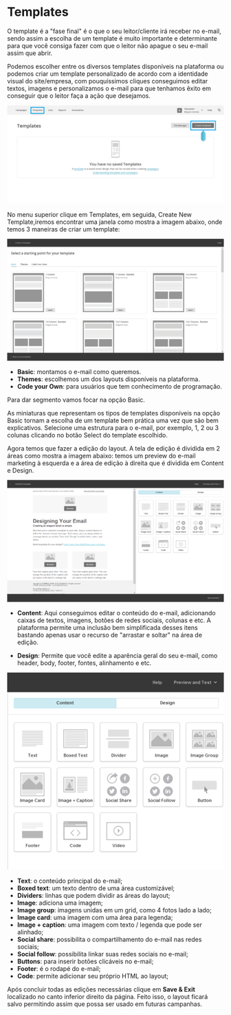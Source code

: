 # Templates

O template é a "fase final" é o que o seu leitor/cliente irá receber no e-mail,  sendo assim a escolha de um template é muito importante e determinante para que você consiga fazer com que o leitor não apague o seu e-mail assim que abrir.

Podemos escolher entre os diversos templates disponíveis na plataforma ou podemos criar um template personalizado de acordo com a identidade visual do site/empresa, com pouquíssimos cliques conseguimos editar textos, imagens e personalizamos o e-mail para que tenhamos êxito em conseguir que o leitor faça a ação que desejamos.

![](mailchimp-templates.png)

No menu superior clique em Templates, em seguida, Create New Template,iremos encontrar uma janela como mostra a imagem abaixo, onde temos 3 maneiras de criar um template:

![](mailchimp-templates_1.png)

* **Basic**: montamos o e-mail como queremos.
* **Themes**: escolhemos um dos layouts disponíveis na plataforma.
* **Code your Own**: para usuários que tem conhecimento de programação.

Para dar segmento vamos focar na opção Basic.

As miniaturas que representam os tipos de templates disponíveis na opção Basic tornam a escolha de um template bem prática uma vez que são bem explicativos. Selecione uma estrutura para o e-mail, por exemplo, 1, 2 ou 3 colunas clicando no botão Select do template escolhido.

Agora temos que fazer a edição do layout. A tela de edição é dividida em 2 áreas como mostra a imagem abaixo: temos um preview do e-mail marketing à esquerda e a área de edição à direita que é dividida em Content e Design.

![](mailchimp-templates_2.png)

* **Content**: Aqui conseguimos editar o conteúdo do e-mail, adicionando caixas de textos, imagens, botões de redes sociais, colunas e etc. A plataforma permite uma inclusão bem simplificada desses itens bastando apenas usar o recurso de "arrastar e soltar" na área de edição.

* **Design**: Permite que você edite a aparência geral do seu e-mail, como header, body, footer, fontes, alinhamento e etc.

![](mailchimp-templates_3.png)

* **Text**: o conteúdo principal do e-mail;
* **Boxed text**: um texto dentro de uma área customizável;
* **Dividers**: linhas que podem dividir as áreas do layout;
* **Image**: adiciona uma imagem;
* **Image group**: imagens unidas em um grid, como 4 fotos lado a lado;
* **Image card**: uma imagem com uma área para legenda;
* **Image + caption**: uma imagem com texto / legenda que pode ser alinhado;
* **Social share**: possibilita o compartilhamento do e-mail nas redes sociais;
* **Social follow**: possibilita linkar suas redes sociais no e-mail;
* **Buttons**: para inserir botões clicáveis no e-mail;
* **Footer**: é o rodapé do e-mail;
* **Code**: permite adicionar seu próprio HTML ao layout;

Após concluir todas as edições necessárias clique em **Save & Exit** localizado no canto inferior direito da página. Feito isso, o layout ficará salvo permitindo assim que possa ser usado em futuras campanhas.


